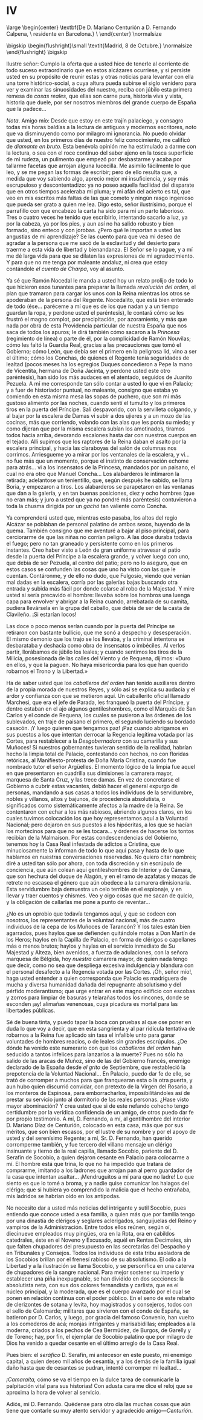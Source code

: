 # IV

<!--- 
<div> 
  <span style="margin:0 auto;text-indent:0;display:block;text-align:center;font-weight:bold;font-size:larger;">
                De D. Mariano Centurión a D. Fernando Calpena,        <br />
                residente en Barcelona                                <br />
  </span>
</div> 
<p> </p>
-->

<!--- 
<div style="text-indent:0;text-align:center;"> 
  <span style="margin:0 auto;text-indent:0;display:block;text-align:center;font-weight:bold;font-size:larger;">
                De D. Mariano Centurión a D. Fernando Calpena,        <br />
                residente en Barcelona                                <br />
  </span>
</div> 
<p> </p>
-->

\large
\begin{center}
\textbf{De D. Mariano Centurión a D. Fernando Calpena,                \\
        residente en Barcelona.}                                      \\
\end{center}
\normalsize

<!--- 
<div>
  <span style="width:100%;display:block;text-align:right;"> 
                *Madrid, 8 de Octubre.*                               <br />
  </span>
</div>
<p> </p>
-->

\bigskip
\begin{flushright}\small \textit{Madrid, 8 de Octubre.}
\normalsize
\end{flushright}
\bigskip

Ilustre señor: Cumplo la oferta que a usted hice de tenerle al corriente de
todo suceso extraordinario que en estos alcázares ocurriese, y si persiste
usted en su propósito de reunir estas y otras noticias para levantar con ella
una torre histórico-social, a cuya altura pueda subirse el siglo venidero para
ver y examinar las sinuosidades del nuestro, reciba con júbilo esta primera
remesa de *cosas reales*, que ellas son carne pura, historia viva y vista,
historia que duele, por ser nosotros miembros del grande cuerpo de España que
la padece...

*Nota*. Amigo mío: Desde que estoy en este trajín palaciego, y consagro
todas mis horas baldías a la lectura de antiguos y modernos escritores,
noto que va disminuyendo como por milagro mi ignorancia. No puedo
olvidar que usted, en los primeros días de nuestro feliz conocimiento, me
calificó de *diamante en bruto*. Esta benévola opinión me ha estimulado a
darme con la lectura, o sea con el roce continuo del saber ajeno en la tosca
superficie de mi rudeza, un pulimento que empezó por desbastarme y
acaba por tallarme facetas que arrojan alguna lucecilla. Me asimilo
fácilmente lo que leo, y se me pegan las formas de escribir; pero de ello
resulta que, a medida que voy sabiendo algo, aprecio mejor mi
insuficiencia, y soy más escrupuloso y descontentadizo: ya no poseo
aquella facilidad del disparate que en otros tiempos aceleraba mi pluma; y
mi afán del acierto es tal, que veo en mis escritos más faltas de las que
cometo y ningún rasgo ingenioso que pueda ser grato a quien me lea. Digo
esto, señor ilustrísimo, porque el parrafillo con que encabezo la carta ha
sido para mí un parto laborioso. Tres o cuatro veces he tenido que
escribirlo, intentando sacarlo a luz, ya por la cabeza, ya por los pies, y aun
así no ha salido robusto y bien formado, sino enteco y con jorobas. ¿Pero
qué le importan a usted las angustias de mi aprendizaje? Se las cuento para
que vea mi deseo de agradar a la persona que me sacó de la esclavitud y
del desierto para traerme a esta vida de libertad y bienandanza. El Señor se
lo pague, y a mí me dé larga vida para que se dilaten las expresiones de mi
agradecimiento. Y para que no me tenga por maleante andaluz, ni crea que
estoy contándole *el cuento de Charpa*, voy al asunto.

Ya sé que Ramón Nocedal le manda a usted hoy un relato prolijo de todo lo que
hicieron esos tunantes para preparar la llamada *revolución del orden*, el plan
que tramaron para cargar los unos con la Reina mientras los otros se apoderaban
de la persona del Regente. Nocedalito, que está bien enterado de todo (ése...
paréceme a mí que es de los que nadan y a un tiempo guardan la ropa, y perdone
usted el paréntesis), le contará cómo se les frustró el magno complot, por
precipitación, por azoramiento, y más que nada por obra de esta Providencia
particular de nuestra España que nos saca de todos los apuros; le dirá también
cómo sacaron a la *Princesa* (regimiento de línea) o parte de él, por la
complicidad de Ramón Nouvilas; cómo les faltó la Guardia Real, gracias a las
precauciones que tomó el Gobierno; cómo León, que debía ser el primero en la
peligrosa lid, vino a ser el último; cómo los Conchas, de quienes el Regente
tenía seguridades de lealtad (pocos meses ha los egregios Duques concedieron
a Pepe la mano de Vicentita, hermana de Doña Jacinta, y perdone usted este otro
paréntesis), han sido los más audaces en el atentado, seguidos de Juanito
Pezuela. A mí me corresponde tan sólo contar a usted lo que vi en Palacio;
y a fuer de historiador puntual, no maleante, consigno que estaba yo comiendo
en esta misma mesa las sopas de puchero, que son mi más gustoso alimento por
las noches, cuando sentí el tumulto y los primeros tiros en la puerta del
Príncipe. Salí despavorido, con la servilleta colgando, y al bajar por la
escalera de Damas vi subir a dos ujieres y a un mozo de las cocinas, más que
corriendo, volando con las alas que les ponía su miedo; y como dijeran que por
la misma escalera subían los amotinados, tiramos todos hacia arriba, devorando
escalones hasta dar con nuestros cuerpos en el tejado. Allí supimos que los
raptores de la Reina daban el asalto por la escalera principal, y hacia las
claraboyas del salón de columnas nos corrimos. Arriesgueme yo a mirar por los
ventanales de la escalera, y vi... no fue más que un momento, porque el
instinto de conservación echome para atrás... vi a los insensatos de la
Princesa, mandados por un paisano, el cual no era otro que Manuel Concha... Los
alabarderos le intimaron la retirada; adelantose un tenientillo, que, según
después he sabido, se llama Boria, y empezaron a tiros. Los alabarderos se
parapetaron en las ventanas que dan a la galería, y en tan buenas posiciones,
diez y ocho hombres (que no eran más; y juro a usted que ya no pondré más
paréntesis) contuvieron a toda la chusma dirigida por un *gachó* tan valiente
como Concha.

Ya comprenderá usted que, mientras esto pasaba, los altos del regio Alcázar se
poblaban de personal palatino de ambos sexos, huyendo de la quema. También
consigno que me aventuré a bajar al piso principal, para cerciorarme de que las
niñas no corrían peligro. A las doce duraba todavía el fuego; pero no tan
graneado y persistente como en los primeros instantes. Creo haber visto a León
de gran uniforme atravesar el patio desde la puerta del Príncipe a la escalera
grande, y volver luego con uno, que debía de ser Pezuela, al centro del patio;
pero no lo aseguro, que en estos casos se confunden las cosas que uno ha visto
con las que le cuentan. Contáronme, y de ello no dudo, que Fulgosio, viendo que
venían mal dadas en la escalera, corría por las galerías bajas buscando otra
entrada y subida más fácil por donde colarse al robo de la Majestad. Y mire
usted si sería precavido el hombre: llevaba sobre los hombros una luenga capa
para envolver y abrigar a la Reina cuando, arrebatada de su camita, pudiera
llevársela en la grupa del caballo, que debía de ser de la casta de Clavileño.
¡Si estarían locos!

Las doce o poco menos serían cuando por la puerta del Príncipe se retiraron con
bastante bullicio, que me sonó a despecho y desesperación. El mismo demonio que
los trajo se los llevaba, y la criminal intentona se desbarataba y deshacía
como obra de insensatos o imbéciles. Al verlos partir, llorábamos de júbilo los
leales; y cuando sentimos los tiros de la Milicia, posesionada de las calles
del Viento y de Requena, dijimos: «Duro en ellos, y que la paguen. No haya
misericordia para los que han querido robarnos el Trono y la Libertad.»

Ha de saber usted que los *caballeros del orden* han tenido auxiliares dentro
de la propia morada de nuestros Reyes, y sólo así se explica su audacia y el
ardor y confianza con que se metieron aquí. Un caballerito oficial llamado
Marchesi, que era el jefe de Parada, les franqueó la puerta del Príncipe,
y dentro estaban en el ajo algunos gentileshombres, como el Marqués de San
Carlos y el conde de Requena, los cuales se pusieron a las órdenes de los
sublevados, en traje de paisano el primero, el segundo luciendo su bordado
casacón. ¡Y luego quieren que tengamos paz! ¡Paz cuando abrigamos en sus
puestos a los que intentan derrocar la Regencia legítima votada por las Cortes,
para restablecer a la *Desgobernadora* con su camarilla y sus Muñoces! Si
nuestros gobernantes tuvieran sentido de la realidad, habrían hecho la limpia
total de Palacio, contestando con hechos, no con floridas retóricas, al
Manifiesto-protesta de Doña María Cristina, cuando fue nombrado tutor el señor
Argüelles. El momento lógico de la limpia fue aquel en que presentaron en
cuadrilla sus dimisiones la camarera mayor, marquesa de Santa Cruz, y las trece
damas. En vez de concretarse el Gobierno a cubrir estas vacantes, debió hacer
el general expurgo de personas, mandando a sus casas a todos los individuos de
la servidumbre, nobles y villanos, altos y bajunos, de procedencia absolutista,
o significados como sistemáticamente afectos a la madre de la Reina. Se
contentaron con echar a los más rabiosos, abriendo algunos claros, en los
cuales tuvimos colocación los que hoy representamos aquí a la Voluntad
Nacional; pero dejaron en sus puestos a los hipócritas, a los que se hacían los
mortecinos para que no se les tocara... y órdenes de hacerse los tontos
recibían de la Malmaison. Por estas condescendencias del Gobierno, tenemos hoy
la Casa Real infestada de adictos a Cristina, que minuciosamente la informan de
todo lo que aquí pasa y hasta de lo que hablamos en nuestras conversaciones
reservadas. No quiero citar nombres; diré a usted tan sólo por ahora, con toda
discreción y sin escrúpulo de conciencia, que aún colean aquí gentileshombres
de Interior y de Cámara, que son hechura del duque de Alagón, y en el ramo de
azafatas y mozas de retrete no escasea el género que aún obedece a la camarera
dimisionaria. Esta servidumbre baja demuestra un celo terrible en el espionaje,
y en llevar y traer cuentos y chismes. Veo y oigo cosas que me sacan de quicio,
y la obligación de callarlas me pone a punto de reventar...

¿No es un oprobio que todavía tengamos aquí, y que se codeen con nosotros, los
representantes de la voluntad nacional, más de cuatro individuos de la cepa de
los Muñoces de Tarancón? Y los tales están bien agarrados, pues haylos que se
defienden quitándole motas a Don Martín de los Heros; haylos en la Capilla de
Palacio, en forma de clérigos o capellanes más o menos brutos; haylos y haylas
en el servicio inmediato de Su Majestad y Alteza, bien avenidos, a fuerza de
adulaciones, con la señora marquesa de Bélgida, hoy *nuestra* camarera mayor,
de quien nada tengo que decir, como no sea que despliega excesiva indulgencia
y blandura con el personal desafecto a la Regencia votada por las Cortes. ¡Oh,
señor mío!, haga usted entender a quien corresponda que Palacio es madriguera
de mucha y diversa humanidad dañada del repugnante absolutismo y del pérfido
moderantismo; que urge entrar en este magno edificio con escobas y zorros para
limpiar de basuras y telarañas todos los rincones, donde se esconden ¡ay!
alimañas venenosas, cuya picadura es mortal para las libertades públicas.

Sé de buena tinta, y puedo tapar la boca con pruebas al que ose poner en duda
lo que voy a decir, que en esta sangrienta y al par ridícula tentativa de
robarnos a la Reina fue aplicado sin tasa el infalible unto para ganar
voluntades de hombres reacios, o de leales sin grandes escrúpulos. ¿De dónde ha
venido este numerario con que los *caballeros del orden* han seducido a tantos
infelices para lanzarlos a la muerte? Pues no sólo ha salido de las aracas de
Muñoz, sino de las del Gobierno francés, enemigo declarado de la España desde
*el grito* de Septiembre, que restableció la prepotencia de la Voluntad
Nacional... En Palacio, puedo dar fe de ello, se trató de corromper a muchos
para que franquearan esta o la otra puerta, y aun hubo quien discurrió
convidar, con pretexto de la Virgen del Rosario, a los monteros de Espinosa,
para emborracharlos, imposibilitándoles así de prestar su servicio junto al
dormitorio de las reales personas. ¿Hase visto mayor abominación? Y crea usted
que si de este nefando cohecho tengo certidumbre por la verídica confidencia de
un amigo, de otros puedo dar fe por propio testimonio. A mí, D. Fernando, a mí,
al gentilhombre del interior D. Mariano Díaz de Centurión, colocado en esta
casa, más que por sus méritos, que son bien escasos, por el lustre de su nombre
y por el apoyo de usted y del serenísimo Regente; a mí, Sr. D. Fernando, han
querido corromperme también, y fue tercero del villano mensaje un clérigo
insinuante y tierno de la real capilla, llamado Socobio, pariente del D.
Serafín de Socobio, a quien dejaron cesante en Palacio para colocarme a mí. El
hombre está que trina, lo que no ha impedido que tratara de comprarme, imitando
a los ladrones que arrojan pan al perro guardador de la casa que intentan
asaltar... ¡Mendruguitos a mí para que no ladre! Lo que siento es que lo tomé
a broma, y a nadie quise comunicar los halagos del clérigo; que si hubiera yo
comprendido la malicia que el hecho entrañaba, mis ladridos se habrían oído en
los antípodas.

No necesito dar a usted más noticias del intrigante y sutil Socobio, pues
entiendo que conoce usted a esa familia, a quien más que por familia tengo por
una dinastía de clérigos y seglares aclerigados, sanguijuelas del Reino
y vampiros de la Administración. Entre todos ellos reúnen, según oí, diecinueve
empleados muy pingües, ora en la Rota, ora en cabildos catedrales, éste en el
Noveno y Excusado, aquél en Rentas Decimales, sin que falten chupadores del
presupuesto en las secretarías del Despacho y en Tribunales y Consejos. Todos
los individuos de esta tribu asoladora de los Socobios brillan por el frenesí
rabioso de su absolutismo. El odio a la Libertad y a la ilustración se llama
Socobio, y se personifica en una caterva de chupadores de la sangre nacional.
Para mejor sostener su imperio y establecer una piña inexpugnable, se han
dividido en dos secciones: la absolutista neta, con sus dos colores fernandista
y carlista, que es el núcleo principal, y la moderada, que es el cuerpo
avanzado por el cual se ponen en relación continua con el poder público. En el
seno de este rebaño de clerizontes de sotana y levita, hoy magistrados
y consejeros, todos con el sello de Calomarde; militares que sirvieron con el
conde de España, se batieron por D. Carlos, y luego, por gracia del famoso
Convenio, han vuelto a los comederos de acá; monjas intrigantes
y marisabidillas; empleados a la moderna, criados a los pechos de Cea Bermúdez,
de Burgos, de Garelly y de Toreno; hay, por fin, el ejemplar de Socobio
palatino que por milagro de Dios ha venido a quedar cesante en el último
arreglo de la Casa Real.

Pues bien: el *seráfico* D. Serafín, mi antecesor en este puesto, mi enemigo
capital, a quien deseo mil años de cesantía, y a los demás de la familia igual
daño hasta que de cesantes se pudran, intentó corromper mi lealtad...

*¡Camaraíta,* cómo se va el tiempo en la dulce tarea de comunicarle la
palpitación vital para sus historias! Con adusta cara me dice el reloj que se
aproxima la hora de volver al servicio.

Adiós, mi D. Fernando. Quédense para otro día las muchas cosas que aún
tiene que contarle su muy atento servidor y agradecido amigo—*Centurión*.
